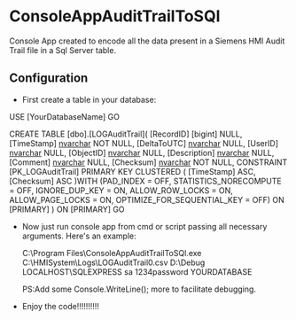 # ConsoleAppAuditTrailToSQl #

Console App created to encode all the data present in a 
Siemens HMI Audit Trail file in a Sql Server table.

## Configuration ##

* First create a table in your database:

USE [YourDatabaseName]
GO

CREATE TABLE [dbo].[LOGAuditTrail](
	[RecordID] [bigint] NULL,
	[TimeStamp] [nvarchar](80) NOT NULL,
	[DeltaToUTC] [nvarchar](80) NULL,
	[UserID] [nvarchar](80) NULL,
	[ObjectID] [nvarchar](80) NULL,
	[Description] [nvarchar](255) NULL,
	[Comment] [nvarchar](135) NULL,
	[Checksum] [nvarchar](80) NOT NULL,
 CONSTRAINT [PK_LOGAuditTrail] PRIMARY KEY CLUSTERED 
(
	[TimeStamp] ASC,
	[Checksum] ASC
)WITH (PAD_INDEX = OFF, STATISTICS_NORECOMPUTE = OFF, IGNORE_DUP_KEY = ON, ALLOW_ROW_LOCKS = ON, ALLOW_PAGE_LOCKS = ON, OPTIMIZE_FOR_SEQUENTIAL_KEY = OFF) ON [PRIMARY]
) ON [PRIMARY]
GO

* Now just run console app from cmd or script passing all necessary arguments.
  Here's an example:

  C:\Program Files\ConsoleAppAuditTrailToSQl.exe C:\HMISystem\Logs\LOGAuditTrail0.csv D:\Debug LOCALHOST\SQLEXPRESS sa 1234password YOURDATABASE

  PS:Add some Console.WriteLine(); more to facilitate debugging.


 * Enjoy the code!!!!!!!!!!

